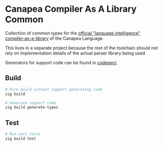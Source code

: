 # Canapea Compiler As A Library Common

Collection of common types for the [official "language intelligence" compiler-as-a-library](../libcanapea/) of the Canapea Language.

This lives in a separate project because the rest of the toolchain should not rely on implementation details of the actual parser library being used.

Generators for support code can be found in [codegen/](./codgen/).

## Build

```sh
# Pure build without support generating code
zig build

# Generate support code
zig build generate-types
```


## Test

```sh
# Run unit tests
zig build test
```
